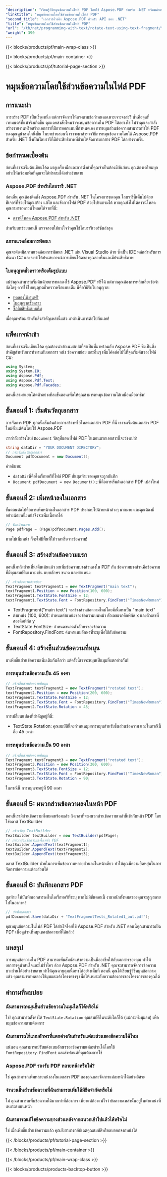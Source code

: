 ```yaml
---
"description": "เรียนรู้วิธีหมุนข้อความในไฟล์ PDF โดยใช้ Aspose.PDF สำหรับ .NET พร้อมคำแนะนำทีละขั้นตอน ค้นพบเทคนิคการจัดการข้อความตั้งแต่การจัดตำแหน่งไปจนถึงการหมุน"
"linktitle": "หมุนข้อความโดยใช้ส่วนข้อความในไฟล์ PDF"
"second_title": "เอกสารอ้างอิง Aspose.PDF สำหรับ API ของ .NET"
"title": "หมุนข้อความโดยใช้ส่วนข้อความในไฟล์ PDF"
"url": "/th/net/programming-with-text/rotate-text-using-text-fragment/"
"weight": 390
---
```


{{< blocks/products/pf/main-wrap-class >}}

{{< blocks/products/pf/main-container >}}

{{< blocks/products/pf/tutorial-page-section >}}

# หมุนข้อความโดยใช้ส่วนข้อความในไฟล์ PDF

## การแนะนำ

การสร้าง PDF เป็นเรื่องหนึ่ง แต่การจัดการให้ตรงตามข้อกำหนดเฉพาะเจาะจงล่ะ? นั่นคือจุดที่เวทมนตร์ที่แท้จริงเกิดขึ้น คุณเคยสงสัยไหมว่าจะหมุนข้อความใน PDF ได้อย่างไร ไม่ว่าคุณจะกำลังสร้างรายงานหรือสร้างเอกสารที่มีการออกแบบที่กำหนดเอง การหมุนส่วนข้อความสามารถทำให้ PDF ของคุณดูน่าสนใจยิ่งขึ้น ในบทช่วยสอนนี้ เราจะมาสำรวจวิธีการหมุนข้อความโดยใช้ Aspose.PDF สำหรับ .NET ซึ่งเป็นไลบรารีที่มีประสิทธิภาพที่ช่วยให้จัดการเอกสาร PDF ได้อย่างราบรื่น

## ข้อกำหนดเบื้องต้น

ก่อนที่เราจะเริ่มต้นเขียนโค้ด มาดูเครื่องมือและการตั้งค่าที่คุณจำเป็นต้องมีกันก่อน คุณต้องเตรียมทุกอย่างให้พร้อมเพื่อที่คุณจะได้ทำตามได้อย่างง่ายดาย

### Aspose.PDF สำหรับไลบรารี .NET
ก่อนอื่น คุณต้องติดตั้ง Aspose.PDF สำหรับ .NET ในโครงการของคุณ ไลบรารีนี้เต็มไปด้วยฟีเจอร์ที่ช่วยให้คุณสร้าง แก้ไข และจัดการไฟล์ PDF ด้วยโปรแกรมได้ หากคุณยังไม่ได้ดาวน์โหลด คุณสามารถดาวน์โหลดได้จากที่นี่:
- [ดาวน์โหลด Aspose.PDF สำหรับ .NET](https://releases.aspose.com/pdf/net/)

สำหรับบทช่วยสอนนี้ ตรวจสอบให้แน่ใจว่าคุณใช้ไลบรารีเวอร์ชันล่าสุด

### สภาพแวดล้อมการพัฒนา
คุณจะต้องมีสภาพแวดล้อมการพัฒนา .NET เช่น Visual Studio ด้วย ซึ่งเป็น IDE หลักสำหรับการพัฒนา C# และจะทำให้ประสบการณ์การเขียนโค้ดของคุณราบรื่นและมีประสิทธิภาพ

### ใบอนุญาตชั่วคราวหรือเต็มรูปแบบ
แม้ว่าคุณสามารถเริ่มต้นด้วยการทดลองใช้ Aspose.PDF ฟรีได้ แต่หากคุณต้องการหลีกเลี่ยงข้อจำกัดใดๆ ควรใช้ใบอนุญาตชั่วคราวหรือแบบเต็ม นี่คือวิธีรับใบอนุญาต:
- [ทดลองใช้งานฟรี](https://releases.aspose.com/)
- [ใบอนุญาตชั่วคราว](https://purchase.aspose.com/temporary-license/)
- [ซื้อลิขสิทธิ์แบบเต็ม](https://purchase.aspose.com/buy)

เมื่อคุณพร้อมสำหรับสิ่งสำคัญเหล่านี้แล้ว มาดำเนินการต่อไปกันเลย!

## แพ็คเกจนำเข้า

ก่อนที่เราจะเริ่มเขียนโค้ด คุณต้องนำเข้าเนมสเปซที่จำเป็นที่มาพร้อมกับ Aspose.PDF ซึ่งเป็นสิ่งสำคัญสำหรับการทำงานกับเอกสาร หน้า ข้อความย่อย และอื่นๆ เพิ่มโค้ดต่อไปนี้ที่จุดเริ่มต้นของไฟล์ C#:

```csharp
using System;
using System.IO;
using Aspose.Pdf;
using Aspose.Pdf.Text;
using Aspose.Pdf.Facades;
```

ตอนนี้เรามาแยกโค้ดตัวอย่างทีละขั้นตอนเพื่อให้คุณสามารถหมุนข้อความได้เหมือนมืออาชีพ!

## ขั้นตอนที่ 1: เริ่มต้นวัตถุเอกสาร

การจัดการ PDF ทุกครั้งเริ่มต้นด้วยการสร้างหรือโหลดเอกสาร PDF ที่นี่ เราจะเริ่มต้นเอกสาร PDF ใหม่ตั้งแต่ต้นโดยใช้ Aspose.PDF

เรากำลังสร้างใหม่ `Document` วัตถุที่แสดงไฟล์ PDF ในตอนแรกเอกสารนี้จะว่างเปล่า

```csharp
string dataDir = "YOUR DOCUMENT DIRECTORY";
// การเริ่มต้นวัตถุเอกสาร
Document pdfDocument = new Document();
```

คำอธิบาย:  
- `dataDir`นี่คือไดเร็กทอรีที่ไฟล์ PDF ขั้นสุดท้ายของคุณจะถูกบันทึก
- `Document pdfDocument = new Document();`:นี่คือการเริ่มต้นเอกสาร PDF เปล่าใหม่ 

## ขั้นตอนที่ 2: เพิ่มหน้าลงในเอกสาร

ขั้นตอนต่อไปคือการเพิ่มหน้าลงในเอกสาร PDF ประกอบไปด้วยหน้าต่างๆ มากมาย และคุณต้องมีอย่างน้อยหนึ่งหน้าจึงจะเพิ่มเนื้อหาได้

```csharp
// รับหน้าเฉพาะ
Page pdfPage = (Page)pdfDocument.Pages.Add();
```

หากไม่เพิ่มหน้า ก็จะไม่มีพื้นที่ให้วาดหรือวางข้อความ!

## ขั้นตอนที่ 3: สร้างส่วนข้อความแรก

ตอนนี้มาถึงส่วนที่น่าตื่นเต้นแล้ว มาเพิ่มข้อความบางส่วนลงใน PDF กัน ข้อความบางส่วนคือข้อความที่มีคุณสมบัติเฉพาะ เช่น แบบอักษร ขนาด และตำแหน่ง

```csharp
// สร้างข้อความส่วนย่อย
TextFragment textFragment1 = new TextFragment("main text");
textFragment1.Position = new Position(100, 600);
textFragment1.TextState.FontSize = 12;
textFragment1.TextState.Font = FontRepository.FindFont("TimesNewRoman");
```

- TextFragment("main text") จะสร้างส่วนข้อความใหม่โดยมีเนื้อหาเป็น "main text"
- ตำแหน่ง (100, 600): กำหนดตำแหน่งของข้อความบนหน้า ตัวเลขแรกคือพิกัด x และตัวเลขที่สองคือพิกัด y
- TextState.FontSize: กำหนดขนาดตัวอักษรของข้อความ
- FontRepository.FindFont: ค้นหาแบบอักษรที่ระบุเพื่อใช้กับข้อความ

## ขั้นตอนที่ 4: สร้างชิ้นส่วนข้อความที่หมุน

มาเพิ่มชิ้นส่วนข้อความเพิ่มเติมกันดีกว่า แต่ครั้งนี้เราจะหมุนเป็นมุมที่แตกต่างกัน!

### การหมุนส่วนข้อความเป็น 45 องศา

```csharp
// สร้างชิ้นส่วนข้อความที่หมุน
TextFragment textFragment2 = new TextFragment("rotated text");
textFragment2.Position = new Position(200, 600);
textFragment2.TextState.FontSize = 12;
textFragment2.TextState.Font = FontRepository.FindFont("TimesNewRoman");
textFragment2.TextState.Rotation = 45;
```

การเปลี่ยนแปลงที่สำคัญอยู่ที่นี่:
- TextState.Rotation: คุณสมบัตินี้จะกำหนดมุมการหมุนสำหรับชิ้นส่วนข้อความ และในกรณีนี้คือ 45 องศา

### การหมุนส่วนข้อความเป็น 90 องศา

```csharp
// สร้างชิ้นส่วนข้อความที่หมุน
TextFragment textFragment3 = new TextFragment("rotated text");
textFragment3.Position = new Position(300, 600);
textFragment3.TextState.FontSize = 12;
textFragment3.TextState.Font = FontRepository.FindFont("TimesNewRoman");
textFragment3.TextState.Rotation = 90;
```

ในกรณีนี้ การหมุนจะอยู่ที่ 90 องศา

## ขั้นตอนที่ 5: ผนวกส่วนข้อความลงในหน้า PDF

ตอนนี้เรามีส่วนข้อความทั้งหมดพร้อมแล้ว ถึงเวลาที่จะผนวกส่วนข้อความเหล่านี้เข้ากับหน้า PDF โดยใช้คลาส TextBuilder

```csharp
// สร้างวัตถุ TextBuilder
TextBuilder textBuilder = new TextBuilder(pdfPage);
// ผนวกส่วนข้อความลงในหน้า PDF
textBuilder.AppendText(textFragment1);
textBuilder.AppendText(textFragment2);
textBuilder.AppendText(textFragment3);
```

คลาส TextBuilder ช่วยในการเพิ่มข้อความหลายส่วนลงในหน้าเดียว ทำให้คุณมีความยืดหยุ่นในการจัดการข้อความแต่ละส่วนได้

## ขั้นตอนที่ 6: บันทึกเอกสาร PDF

สุดท้าย ให้บันทึกเอกสารลงในไดเร็กทอรีที่ระบุ หากไม่มีขั้นตอนนี้ งานหนักทั้งหมดของคุณจะสูญสลายไปในอากาศ!

```csharp
// บันทึกเอกสาร
pdfDocument.Save(dataDir + "TextFragmentTests_Rotated1_out.pdf");
```

คุณหมุนข้อความในไฟล์ PDF ได้สำเร็จโดยใช้ Aspose.PDF สำหรับ .NET ตอนนี้คุณสามารถเปิด PDF เพื่อดูส่วนที่หมุนของข้อความที่ได้แล้ว!

## บทสรุป

การหมุนข้อความใน PDF สามารถเพิ่มสัมผัสแห่งความเป็นมืออาชีพให้กับเอกสารของคุณ ทำให้เอกสารดูน่าสนใจและไม่ซ้ำใคร ด้วย Aspose.PDF สำหรับ .NET คุณจะสามารถจัดการข้อความบางส่วนได้อย่างง่ายดาย ทำให้คุณควบคุมเนื้อหาได้อย่างเต็มที่ ตอนนี้ คุณได้เรียนรู้วิธีหมุนข้อความแล้ว คุณสามารถทดลองใช้มุมและเค้าโครงต่างๆ เพื่อให้เหมาะกับความต้องการของโครงการของคุณได้

## คำถามที่พบบ่อย

### ฉันสามารถหมุนชิ้นส่วนข้อความในมุมใดก็ได้หรือไม่
ใช่! คุณสามารถตั้งค่าได้ `TextState.Rotation` คุณสมบัติในระดับใดก็ได้ (แม้กระทั่งมุมลบ) เพื่อหมุนข้อความตามต้องการ

### ฉันสามารถใช้แบบอักษรที่แตกต่างกันสำหรับแต่ละส่วนของข้อความได้ไหม
แน่นอน คุณสามารถปรับแต่งแบบอักษรของข้อความแต่ละส่วนได้โดยใช้ `FontRepository.FindFont` และส่งฟอนต์ที่คุณต้องการใช้

### Aspose.PDF รองรับ PDF หลายหน้าหรือไม่?
ใช่ คุณสามารถเพิ่มหลายหน้าลงในเอกสาร PDF ของคุณและจัดการแต่ละหน้าได้อย่างอิสระ

### จำนวนชิ้นส่วนข้อความที่ฉันสามารถเพิ่มได้มีขีดจำกัดหรือไม่
ไม่ คุณสามารถเพิ่มข้อความได้มากเท่าที่ต้องการ เพียงแต่ต้องแน่ใจว่าข้อความเหล่านั้นอยู่ในตำแหน่งที่เหมาะสมบนหน้า

### ฉันสามารถแก้ไขข้อความบางส่วนหลังจากผนวกเข้าไปแล้วได้หรือไม่
ใช่ เมื่อเพิ่มชิ้นส่วนข้อความแล้ว คุณยังสามารถอัปเดตคุณสมบัติหรือลบออกจากหน้าได้

{{< /blocks/products/pf/tutorial-page-section >}}

{{< /blocks/products/pf/main-container >}}

{{< /blocks/products/pf/main-wrap-class >}}

{{< blocks/products/products-backtop-button >}}